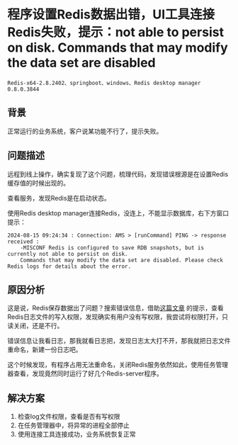 # 程序设置Redis数据出错，UI工具连接Redis失败，提示：not able to persist on disk. Commands that may modify the data set are disabled

    Redis-x64-2.8.2402、springboot、windows、Redis desktop manager 0.8.0.3844

## 背景

正常运行的业务系统，客户说某功能不行了，提示失败。

## 问题描述

远程到线上操作，确实复现了这个问题，梳理代码，发现错误根源是在设置Redis缓存值的时候出现的。

查看服务，发现Redis是在启动状态。

使用Redis desktop manager连接Redis，没连上，不能显示数据库，右下方窗口提示：

```log
2024-08-15 09:24:34 : Connection: AMS > [runCommand] PING -> response received : 
    -MISCONF Redis is configured to save RDB snapshots, but is currently not able to persist on disk. 
    Commands that may modify the data set are disabled. Please check Redis logs for details about the error.
```

## 原因分析

这是说，Redis保存数据出了问题？搜索错误信息，借助[这篇文章](https://cloud.tencent.com/developer/ask/sof/101981812/answer/107917540)
的提示，查看Redis日志文件的写入权限，发现确实有用户没有写权限，我尝试将权限打开，只读关闭，还是不行。

错误信息让我看日志，那我就看日志把，发现日志太大打不开，那我就把日志文件重命名，新建一份日志吧。

这个时候发现，有程序占用无法重命名，关闭Redis服务依然如此，使用任务管理器查看，发现竟然同时运行了好几个Redis-server程序。

## 解决方案

1. 检查log文件权限，查看是否有写权限
2. 在任务管理器中，将异常的进程全部停止
3. 使用连接工具连接成功，业务系统恢复正常
